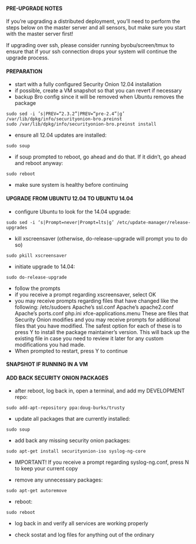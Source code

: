 #### PRE-UPGRADE NOTES

If you’re upgrading a distributed deployment, you’ll need to perform the steps below on the master server and all sensors, but make sure you start with the master server first!

If upgrading over ssh, please consider running byobu/screen/tmux to ensure that if your ssh connection drops your system will continue the upgrade process.

#### PREPARATION
* start with a fully configured Security Onion 12.04 installation
* if possible, create a VM snapshot so that you can revert if necessary
* backup Bro config since it will be removed when Ubuntu removes the package
```
sudo sed -i ’s|PREV=“2.3.2”|PREV=“pre-2.4”|g’ /var/lib/dpkg/info/securityonion-bro.preinst
sudo /var/lib/dpkg/info/securityonion-bro.preinst install
```
* ensure all 12.04 updates are installed:
```
sudo soup
```

* if soup prompted to reboot, go ahead and do that.  If it didn’t, go
ahead and reboot anyway:
```
sudo reboot
```

* make sure system is healthy before continuing


#### UPGRADE FROM UBUNTU 12.04 TO UBUNTU 14.04

* configure Ubuntu to look for the 14.04 upgrade:
```
sudo sed -i ‘s|Prompt=never|Prompt=lts|g’ /etc/update-manager/release-upgrades
```

* kill xscreensaver (otherwise, do-release-upgrade will prompt you to do so)
```
sudo pkill xscreensaver
```

* initiate upgrade to 14.04:
```
sudo do-release-upgrade
```

* follow the prompts
* if you receive a prompt regarding xscreensaver, select OK
* you may receive prompts regarding files that have changed like the following:
/etc/sudoers
Apache’s ssl.conf
Apache’s apache2.conf
Apache’s ports.conf
php.ini
xfce-applications.menu
These are files that Security Onion modifies and you may receive prompts for additional files that you have modified.
The safest option for each of these is to press Y to install the package maintainer’s version.
This will back up the existing file in case you need to review it later for any custom modifications you had made.
* When prompted to restart, press Y to continue


#### SNAPSHOT IF RUNNING IN A VM

#### ADD BACK SECURITY ONION PACKAGES

* after reboot, log back in, open a terminal, and add my DEVELOPMENT repo:
```
sudo add-apt-repository ppa:doug-burks/trusty
```

* update all packages that are currently installed:
```
sudo soup
```

* add back any missing security onion packages:
```
sudo apt-get install securityonion-iso syslog-ng-core
```

* IMPORTANT! If you receive a prompt regarding syslog-ng.conf, press N to keep your current copy

* remove any unnecessary packages:
```
sudo apt-get autoremove
```

* reboot:
```
sudo reboot
```

* log back in and verify all services are working properly

* check sostat and log files for anything out of the ordinary